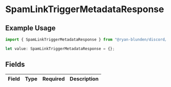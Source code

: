 # SpamLinkTriggerMetadataResponse

## Example Usage

```typescript
import { SpamLinkTriggerMetadataResponse } from "@ryan-blunden/discord/models/components";

let value: SpamLinkTriggerMetadataResponse = {};
```

## Fields

| Field       | Type        | Required    | Description |
| ----------- | ----------- | ----------- | ----------- |